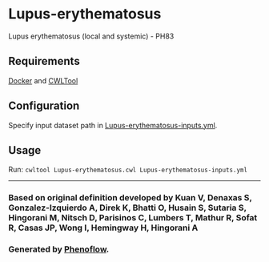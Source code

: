 # Lupus-erythematosus

Lupus erythematosus (local and systemic) - PH83

## Requirements

[Docker](https://docs.docker.com/install/) and [CWLTool](https://github.com/common-workflow-language/cwltool#install)

## Configuration

Specify input dataset path in [Lupus-erythematosus-inputs.yml](Lupus-erythematosus-inputs.yml).

## Usage

Run: `cwltool Lupus-erythematosus.cwl Lupus-erythematosus-inputs.yml`

***

### Based on original definition developed by Kuan V, Denaxas S, Gonzalez-Izquierdo A, Direk K, Bhatti O, Husain S, Sutaria S, Hingorani M, Nitsch D, Parisinos C, Lumbers T, Mathur R, Sofat R, Casas JP, Wong I, Hemingway H, Hingorani A
### Generated by [Phenoflow](https://kclhi.org/phenoflow).
